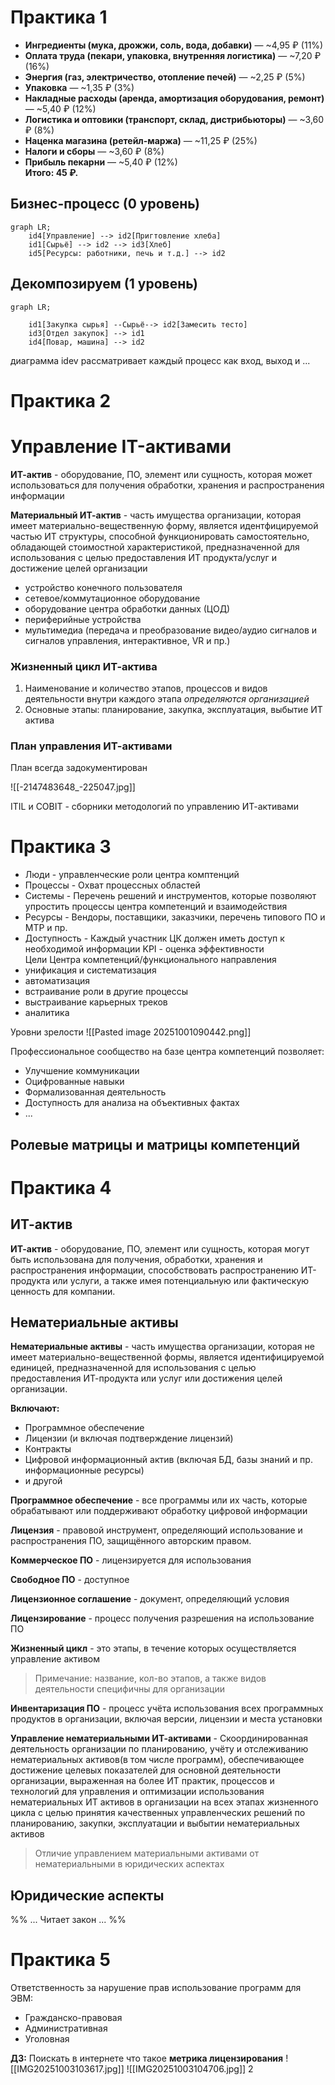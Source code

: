 # Практика 1
- **Ингредиенты (мука, дрожжи, соль, вода, добавки)** — ~4,95 ₽ (11%)
- **Оплата труда (пекари, упаковка, внутренняя логистика)** — ~7,20 ₽ (16%)
- **Энергия (газ, электричество, отопление печей)** — ~2,25 ₽ (5%)
- **Упаковка** — ~1,35 ₽ (3%)
- **Накладные расходы (аренда, амортизация оборудования, ремонт)** — ~5,40 ₽ (12%)
- **Логистика и оптовики (транспорт, склад, дистрибьюторы)** — ~3,60 ₽ (8%)
- **Наценка магазина (ретейл-маржа)** — ~11,25 ₽ (25%)
- **Налоги и сборы** — ~3,60 ₽ (8%)
- **Прибыль пекарни** — ~5,40 ₽ (12%)  
**Итого: 45 ₽.**

## Бизнес-процесс (0 уровень)
```mermaid
graph LR;
    id4[Управление] --> id2[Пригтовление хлеба]
    id1[Сырьё] --> id2 --> id3[Хлеб]
    id5[Ресурсы: работники, печь и т.д.] --> id2
```

## Декомпозируем (1 уровень)
```mermaid
graph LR; 
    
    id1[Закупка сырья] --Сырьё--> id2[Замесить тесто]
    id3[Отдел закупок] --> id1
    id4[Повар, машина] --> id2
```
диаграмма idev рассматривает каждый процесс как вход, выход и ...

# Практика 2
# Управление IT-активами
**ИТ-актив** - оборудование, ПО, элемент или сущность, которая может использоваться для получения обработки, хранения и распространения 
информации  
  
**Материальный ИТ-актив** - часть имущества организации, которая имеет материально-вещественную форму, является идентфицируемой частью ИТ структуры, способной функционировать самостоятельно, обладающей стоимостной характеристикой, предназначенной для использования с целью предоставления ИТ продукта/услуг и достижение целей организации
- устройство конечного пользователя 
- сетевое/коммутационное оборудование
- оборудование центра обработки данных (ЦОД)
- периферийные устройства
- мультимедиа (передача и преобразование видео/аудио сигналов и сигналов управления, интерактивное, VR и пр.)
  
### Жизненный цикл ИТ-актива
1. Наименование и количество этапов, процессов и видов деятельности внутри каждого этапа *определяются организацией*
2. Основные этапы: планирование, закупка, эксплуатация, выбытие ИТ актива 

### План управления ИТ-активами
План всегда задокументирован


![[-2147483648_-225047.jpg]]

ITIL и COBIT - сборники методологий по управлению ИТ-активами

# Практика 3
- Люди - управленческие роли центра комптенций  
- Процессы - Охват процессных областей
- Системы - Перечень решений и инструментов, которые позволяют упростить процессы центра компетенций и взаимодействия 
- Ресурсы - Вендоры, поставщики, заказчики, перечень типового ПО и МТР и пр.
- Доступность - Каждый участник ЦК должен иметь доступ к необходимой информации
KPI - оценка эффективности  
Цели Центра компетенций/функционального направления 
- унификация и систематизация 
- автоматизация
- встраивание роли в другие процессы
- выстраивание карьерных треков
- аналитика  
  
Уровни зрелости
![[Pasted image 20251001090442.png]]  
  
Профессиональное сообщество на базе центра компетенций позволяет:
- Улучшение коммуникации
- Оцифрованные навыки
- Формализованная деятельность
- Доступность для анализа на объективных фактах
- ...

## Ролевые матрицы и матрицы компетенций

# Практика 4
## ИТ-актив
**ИТ-актив** - оборудование, ПО, элемент или сущность, которая могут быть использована для получения, обработки, хранения и распространения информации, способствовать распространению ИТ-продукта или услуги, а также имея потенциальную или фактическую ценность для компании. 
## Нематериальные активы
**Нематериальные активы** - часть имущества организации, которая не имеет материально-вещественной формы, является идентифицируемой единицей, предназначенной для использования с целью предоставления ИТ-продукта или услуг или достижения целей организации.  
  
**Включают:**
- Программное обеспечение
- Лицензии (и включая подтверждение лицензий)
- Контракты
- Цифровой информационный актив (включая БД, базы знаний и пр. информационные ресурсы)
- и другой  
  
**Программное обеспечение** - все программы или их часть, которые обрабатывают или поддерживают обработку цифровой информации  
  
**Лицензия** - правовой инструмент, определяющий использование и распространения ПО, защищённого авторским правом.
  
**Коммерческое ПО** - лицензируется для использования 

**Свободное ПО** - доступное 
  
**Лицензионное соглашение** - документ, определяющий условия 
  
**Лицензирование** - процесс получения разрешения на использование ПО  
  
**Жизненный цикл** - это этапы, в течение которых осуществляется управление активом  
> Примечание: название, кол-во этапов, а также видов деятельности специфичны для организации  
  
**Инвентаризация ПО** - процесс учёта использования всех программных продуктов в организации, включая версии, лицензии и места установки  
  
**Управление нематериальными ИТ-активами** - Скоординированная деятельность организации по планированию, учёту и отслеживанию нематериальных активов(в том числе программ), обеспечивающее достижение целевых показателей для основной деятельности организации, выраженная на более ИТ практик, процессов и технологий для управления и оптимизации использования нематериальных ИТ активов в организации на всех этапах жизненного цикла с целью принятия качественных управленческих решений по планированию, закупки, эксплуатации и выбытии нематериальных активов   
> Отличие управлением материальными активами от нематериальными в юридических аспектах  
  
## Юридические аспекты
%% ... Читает закон ... %%

# Практика 5
Ответственность за нарушение прав использование программ для ЭВМ:
- Гражданско-правовая
- Административная 
- Уголовная  
  
**ДЗ:** Поискать в интернете что такое **метрика лицензирования** 
![[IMG20251003103617.jpg]]
![[IMG20251003104706.jpg]]
2